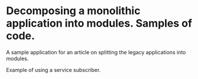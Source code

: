 # Decomposing a monolithic application into modules. Samples of code.

A sample application for an article on splitting the legacy applications into modules.

Example of using a service subscriber.
